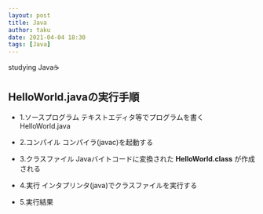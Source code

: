```yaml
---
layout: post
title: Java
author: taku
date: 2021-04-04 18:30
tags: [Java]
---
```


studying Java☕

## HelloWorld.javaの実行手順

- 1.ソースプログラム
テキストエディタ等でプログラムを書く
HelloWorld.java

- 2.コンパイル
コンパイラ(javac)を起動する



- 3.クラスファイル
Javaバイトコードに変換された **HelloWorld.class** が作成される

- 4.実行
インタプリンタ(java)でクラスファイルを実行する


- 5.実行結果





